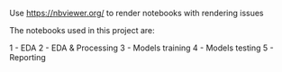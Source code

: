 Use https://nbviewer.org/ to render notebooks with rendering issues

The notebooks used in this project are:

1 - EDA 
2 - EDA & Processing
3 - Models training
4 - Models testing
5 - Reporting